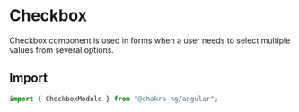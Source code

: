 # Checkbox

Checkbox component is used in forms when a user needs to select multiple values from several options.


## Import

```typescript
import { CheckboxModule } from "@chakra-ng/angular";
```

